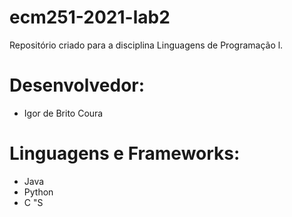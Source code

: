 # ecm251-2021-lab2
Repositório criado para a disciplina Linguagens de Programação l.

# Desenvolvedor:
- Igor de Brito Coura

[comment]: <> (Comentário no Markdown)

# Linguagens e Frameworks:
- Java
- Python
- C
"S